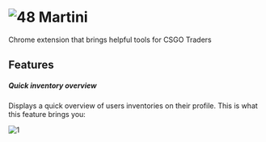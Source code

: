 # ![48](https://cloud.githubusercontent.com/assets/7532901/11591818/404c894c-9aa3-11e5-8d17-699903f158f1.png) Martini
Chrome extension that brings helpful tools for CSGO Traders 


## Features
##### Quick inventory overview
Displays a quick overview of users inventories on their profile.
This is what this feature brings you:

![1](https://cloud.githubusercontent.com/assets/7532901/11579695/ce5898a4-9a38-11e5-8677-3d881d68a446.jpg)